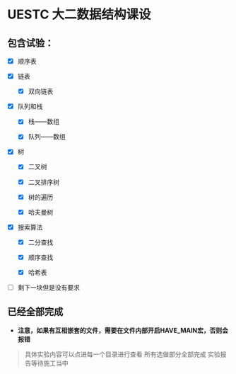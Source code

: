# UESTC 大二数据结构课设

## 包含试验：

- [x] 顺序表

- [x] 链表

    - [x] 双向链表

- [x] 队列和栈

    - [x] 栈——数组

    - [x] 队列——数组

- [x] 树

    - [x] 二叉树

    - [x] 二叉排序树

    - [x] 树的遍历

    - [x] 哈夫曼树

- [x] 搜索算法

    - [x] 二分查找

    - [x] 顺序查找

    - [x] 哈希表
- [ ] 剩下一块但是没有要求

## 已经全部完成

- **注意，如果有互相嵌套的文件，需要在文件内部开启HAVE_MAIN宏，否则会报错**

> 具体实验内容可以点进每一个目录进行查看
> 所有选做部分全部完成
> 实验报告等待施工当中
